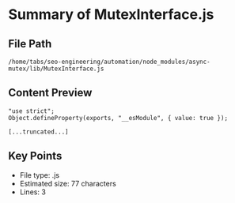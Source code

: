 # Summary of MutexInterface.js
  
## File Path
`/home/tabs/seo-engineering/automation/node_modules/async-mutex/lib/MutexInterface.js`

## Content Preview
```
"use strict";
Object.defineProperty(exports, "__esModule", { value: true });

[...truncated...]
```

## Key Points
- File type: .js
- Estimated size: 77 characters
- Lines: 3
